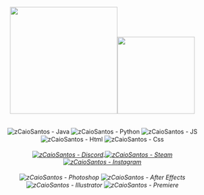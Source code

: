 
<div style="display: inline_block" align="center">
  <p><img width="250" src="https://media.giphy.com/media/e2mgnBFRQVZinZusyS/giphy.gif?cid=790b7611019d6d9f549da654e5125439d027fc8881ce259b&rid=giphy.gif&ct=s"><img height="180em" src="https://github-readme-stats.vercel.app/api?username=zCaioSantos&show_icons=true&theme=dracula&include_all_commits=true"></p>
</div>

<br>
<div style="display: inline_block" align="center">
  <img align="center" alt="zCaioSantos - Java" src="https://img.shields.io/badge/Java-ED8B00?style=for-the-badge&logo=java&logoColor=white">
  <img align="center" alt="zCaioSantos - Python" src="https://img.shields.io/badge/Python-14354C?style=for-the-badge&logo=python&logoColor=white">
  <img align="center" alt="zCaioSantos - JS" src="https://img.shields.io/badge/JavaScript-323330?style=for-the-badge&logo=javascript&logoColor=F7DF1E">
  <img align="center" alt="zCaioSantos - Html" src="https://img.shields.io/badge/HTML5-E34F26?style=for-the-badge&logo=html5&logoColor=white">
  <img align="center" alt="zCaioSantos - Css" src="https://img.shields.io/badge/CSS3-1572B6?style=for-the-badge&logo=css3&logoColor=white">
</div>
<br>
<div style="display: inline_block" align="center">
  <em><a href="https://discord.gg/cWvUzdSaQz" target="_blank"><img align="center" alt="zCaioSantos - Discord" src="https://img.shields.io/badge/Discord-7289DA?style=for-the-badge&logo=discord&logoColor=white"></em>
  <em><a href="https://steamcommunity.com/profiles/76561199092272607/" target="_blank"><img align="center" alt="zCaioSantos - Steam" src="https://img.shields.io/badge/Steam-000000?style=for-the-badge&logo=steam&logoColor=white"></em>
  <em><a href="https://www.instagram.com/caiozf/" target="_blank"><img align="center" alt="zCaioSantos - Instagram" src="https://img.shields.io/badge/Instagram-E4405F?style=for-the-badge&logo=instagram&logoColor=white"></em>
</div>

<br>
<div style="display: inline_block" align="center">
  <em><a><img align="center" alt="zCaioSantos - Photoshop" src="https://aleen42.github.io/badges/src/photoshop.svg"></em>
  <em><img align="center" alt="zCaioSantos - After Effects" src="https://aleen42.github.io/badges/src/after_effects.svg"></em>
  <em><img align="center" alt="zCaioSantos - Illustrator" src="https://aleen42.github.io/badges/src/illustrator.svg"></em>
  <em><img align="center" alt="zCaioSantos - Premiere" src="https://aleen42.github.io/badges/src/premiere.svg"></em>
</div>
  
    
<br>
    

     
